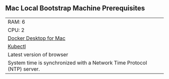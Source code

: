 ## Mac Local Bootstrap Machine Prerequisites

||
|:--- |
|RAM: 6 |
|CPU: 2|
|[Docker Desktop for Mac](https://docs.docker.com/desktop/mac/install/)|
|[Kubectl](https://kubernetes.io/docs/tasks/tools/install-kubectl-macos/) |
|Latest version of browser|
|System time is synchronized with a Network Time Protocol (NTP) server.|
